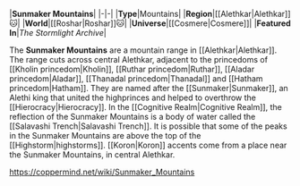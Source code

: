 |**Sunmaker Mountains**|
|-|-|
|**Type**|Mountains|
|**Region**|[[Alethkar\|Alethkar]]🐱︎|
|**World**|[[Roshar\|Roshar]]🐱︎|
|**Universe**|[[Cosmere\|Cosmere]]|
|**Featured In**|*The Stormlight Archive*|

The **Sunmaker Mountains** are a mountain range in [[Alethkar\|Alethkar]]. The range cuts across central Alethkar, adjacent to the princedoms of [[Kholin princedom\|Kholin]], [[Ruthar princedom\|Ruthar]], [[Aladar princedom\|Aladar]], [[Thanadal princedom\|Thanadal]] and [[Hatham princedom\|Hatham]]. They are named after the [[Sunmaker\|Sunmaker]], an Alethi king that united the highprinces and helped to overthrow the [[Hierocracy\|Hierocracy]].
In the [[Cognitive Realm\|Cognitive Realm]], the reflection of the Sunmaker Mountains is a body of water called the [[Salavashi Trench\|Salavashi Trench]].
It is possible that some of the peaks in the Sunmaker Mountains are above the top of the [[Highstorm\|highstorms]].
[[Koron\|Koron]] accents come from a place near the Sunmaker Mountains, in central Alethkar.



https://coppermind.net/wiki/Sunmaker_Mountains